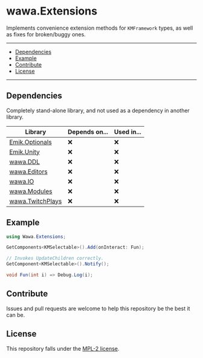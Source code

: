 # wawa.Extensions

Implements convenience extension methods for `KMFramework` types, as well as fixes for broken/buggy ones.

---

- [Dependencies](#dependencies)
- [Example](#example)
- [Contribute](#contribute)
- [License](#license)

---

## Dependencies

Completely stand-alone library, and not used as a dependency in another library.

| Library                                                                       | Depends on... | Used in... |
|-------------------------------------------------------------------------------|---------------|------------|
| [Emik.Optionals](https://github.com/Emik03/wawa/tree/main/Emik.Optionals)     | ❌             | ️❌         |
| [Emik.Unity](https://github.com/Emik03/wawa/tree/main/Emik.Unity)             | ❌             | ️❌         |
| [wawa.DDL](https://github.com/Emik03/wawa/tree/main/wawa.DDL)                 | ❌             | ❌️         |
| [wawa.Editors](https://github.com/Emik03/wawa/tree/main/wawa.Editors)         | ❌             | ❌          |
| [wawa.IO](https://github.com/Emik03/wawa/tree/main/wawa.IO)                   | ❌             | ❌️         |
| [wawa.Modules](https://github.com/Emik03/wawa/tree/main/wawa.Modules)         | ❌             | ❌️         |
| [wawa.TwitchPlays](https://github.com/Emik03/wawa/tree/main/wawa.TwitchPlays) | ❌             | ❌️         |

## Example

```csharp
using Wawa.Extensions;

GetComponents<KMSelectable>().Add(onInteract: Fun);

// Invokes UpdateChildren correctly.
GetComponent<KMSelectable>().Notify();

void Fun(int i) => Debug.Log(i);
```

## Contribute

Issues and pull requests are welcome to help this repository be the best it can be.

## License

This repository falls under the [MPL-2 license](https://www.mozilla.org/en-US/MPL/2.0/).
